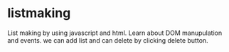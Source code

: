 # listmaking
List making by using javascript and html. Learn about DOM manupulation and events.
we can add list and can delete by clicking delete button.
